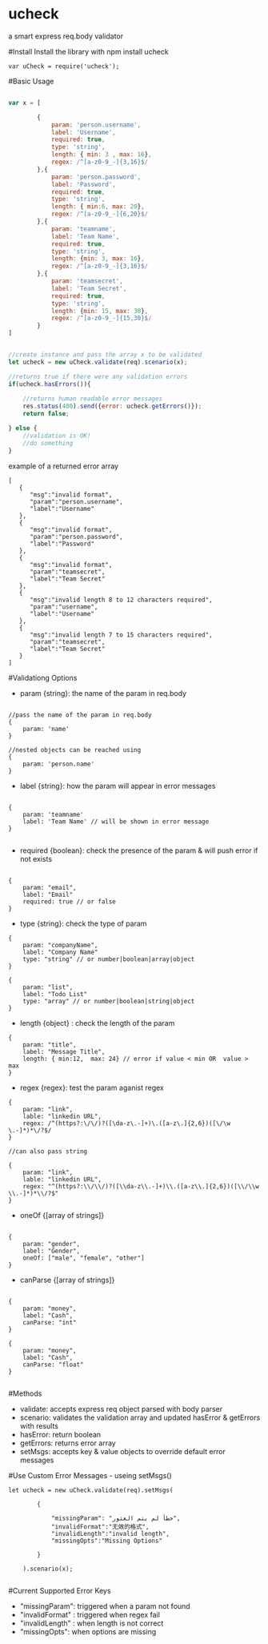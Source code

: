 # ucheck
a smart express req.body validator

#Install
Install the library with npm install ucheck

```
var uCheck = require('ucheck');

```

#Basic Usage

```javascript

var x = [

        {
            param: 'person.username',
            label: 'Username',
            required: true,
            type: 'string',
            length: { min: 3 , max: 16},
            regex: /^[a-z0-9_-]{3,16}$/
        },{
            param: 'person.password',
            label: 'Password',
            required: true,
            type: 'string',
            length: { min:6, max: 20},
            regex: /^[a-z0-9_-]{6,20}$/
        },{
            param: 'teamname',
            label: 'Team Name',
            required: true,
            type: 'string',
            length: {min: 3, max: 16},
            regex: /^[a-z0-9_-]{3,16}$/
        },{
            param: 'teamsecret',
            label: 'Team Secret',
            required: true,
            type: 'string',
            length: {min: 15, max: 30},
            regex: /^[a-z0-9_-]{15,30}$/
        }
]


//create instance and pass the array x to be validated
let ucheck = new uCheck.validate(req).scenario(x);

//returns true if there were any validation errors
if(ucheck.hasErrors()){
    
    //returns human readable error messages
    res.status(400).send({error: ucheck.getErrors()});
    return false;

} else {
    //validation is OK! 
    //do something
}
```

example of a returned error array

```
[
   {
      "msg":"invalid format",
      "param":"person.username",
      "label":"Username"
   },
   {
      "msg":"invalid format",
      "param":"person.password",
      "label":"Password"
   },
   {
      "msg":"invalid format",
      "param":"teamsecret",
      "label":"Team Secret"
   },
   {
      "msg":"invalid length 8 to 12 characters required",
      "param":"username",
      "label":"Username"
   },
   {
      "msg":"invalid length 7 to 15 characters required",
      "param":"teamsecret",
      "label":"Team Secret"
   }
]

```

#Validationg Options 


* param {string}: the name of the param in req.body
```

//pass the name of the param in req.body
{
    param: 'name'
}

//nested objects can be reached using 
{
    param: 'person.name'
}

```

* label {string}: how the param will appear in error messages 
```

{
    param: 'teamname'
    label: 'Team Name' // will be shown in error message
}


```

* required {boolean}: check the presence of the param & will push error if not exists 
```

{
    param: "email",
    label: "Email"
    required: true // or false
}

```

* type {string}: check the type of param
```
{
    param: "companyName",
    label: "Company Name"
    type: "string" // or number|boolean|array|object
}

{
    param: "list",
    label: "Todo List"
    type: "array" // or number|boolean|string|object
}

```
* length {object} : check the length of the param 
```
{
    param: "title",
    label: "Message Title",
    length: { min:12,  max: 24} // error if value < min OR  value > max
}

```

* regex {regex}: test the param aganist regex
```
{
    param: "link",
    lable: "linkedin URL",
    regex: /^(https?:\/\/)?([\da-z\.-]+)\.([a-z\.]{2,6})([\/\w \.-]*)*\/?$/
}

//can also pass string

{
    param: "link",
    lable: "linkedin URL",
    regex: "^(https?:\\/\\/)?([\\da-z\\.-]+)\\.([a-z\\.]{2,6})([\\/\\w \\.-]*)*\\/?$"
}

```

* oneOf {[array of strings]}
```

{
    param: "gender",
    label: "Gender",
    oneOf: ["male", "female", "other"]
}

```

* canParse {[array of strings]}
```

{
    param: "money",
    label: "Cash",
    canParse: "int"
}

{
    param: "money",
    label: "Cash",
    canParse: "float"
}


```


#Methods
* validate: accepts express req object parsed with body parser
* scenario: validates the validation array and updated hasError & getErrors with results
* hasError: return boolean
* getErrors: returns error array 
* setMsgs: accepts key & value objects to override default error messages

#Use Custom Error Messages - useing setMsgs()

```
let ucheck = new uCheck.validate(req).setMsgs(

        {

            "missingParam": "خطأ لم يتم العثور",
            "invalidFormat":"无效的格式",
            "invalidLength":"invalid length",
            "missingOpts":"Missing Options"
        
        }

    ).scenario(x);


```

#Current Supported Error Keys 

* "missingParam": triggered when a param not found
* "invalidFormat" : triggered when regex fail
* "invalidLength" : when length is not correct
* "missingOpts": when options are missing
